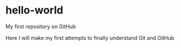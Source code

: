 hello-world
===========

My first repository on GitHub

Here I will make my first attempts to finally understand Git and GitHub
